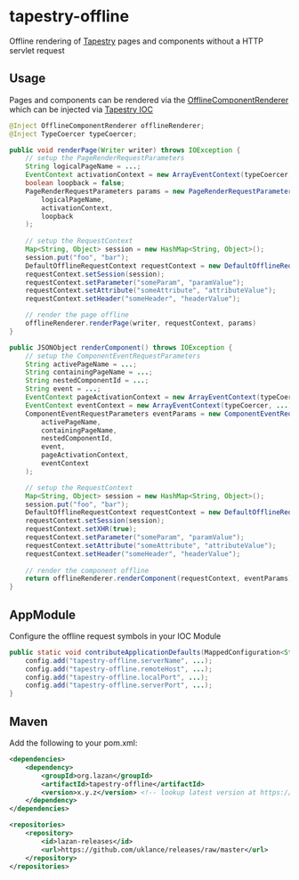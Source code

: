 tapestry-offline
================

Offline rendering of [Tapestry](http://tapestry.apache.org/) pages and components without a HTTP servlet request

Usage
-----
Pages and components can be rendered via the [OfflineComponentRenderer](https://github.com/uklance/tapestry-offline/blob/master/src/main/java/org/lazan/t5/offline/services/OfflineComponentRenderer.java)
which can be injected via [Tapestry IOC](http://tapestry.apache.org/ioc.html)
```java
@Inject OfflineComponentRenderer offlineRenderer;
@Inject TypeCoercer typeCoercer;

public void renderPage(Writer writer) throws IOException {
    // setup the PageRenderRequestParameters
    String logicalPageName = ...;
    EventContext activationContext = new ArrayEventContext(typeCoercer, ...);
    boolean loopback = false;
    PageRenderRequestParameters params = new PageRenderRequestParameters(
        logicalPageName,
        activationContext,
        loopback
    );
    
    // setup the RequestContext
    Map<String, Object> session = new HashMap<String, Object>();
    session.put("foo", "bar");
    DefaultOfflineRequestContext requestContext = new DefaultOfflineRequestContext();
    requestContext.setSession(session);
    requestContext.setParameter("someParam", "paramValue");
    requestContext.setAttribute("someAttribute", "attributeValue");
    requestContext.setHeader("someHeader", "headerValue");

    // render the page offline
    offlineRenderer.renderPage(writer, requestContext, params)
}

public JSONObject renderComponent() throws IOException {
    // setup the ComponentEventRequestParameters
    String activePageName = ...;
    String containingPageName = ...;
    String nestedComponentId = ...;
    String event = ...;
    EventContext pageActivationContext = new ArrayEventContext(typeCoercer, ...);
    EventContext eventContext = new ArrayEventContext(typeCoercer, ...);
    ComponentEventRequestParameters eventParams = new ComponentEventRequestParameters(
        activePageName,
        containingPageName,
        nestedComponentId, 
        event,
        pageActivationContext, 
        eventContext
    );

    // setup the RequestContext
    Map<String, Object> session = new HashMap<String, Object>();
    session.put("foo", "bar");
    DefaultOfflineRequestContext requestContext = new DefaultOfflineRequestContext();
    requestContext.setSession(session);
    requestContext.setXHR(true);
    requestContext.setParameter("someParam", "paramValue");
    requestContext.setAttribute("someAttribute", "attributeValue");
    requestContext.setHeader("someHeader", "headerValue");
    
    // render the component offline
    return offlineRenderer.renderComponent(requestContext, eventParams);
}
```

AppModule
---------
Configure the offline request symbols in your IOC Module

```java
public static void contributeApplicationDefaults(MappedConfiguration<String, Object> config) {
    config.add("tapestry-offline.serverName", ...);
    config.add("tapestry-offline.remoteHost", ...);
    config.add("tapestry-offline.localPort", ...);
    config.add("tapestry-offline.serverPort", ...);
}
```

Maven
-----
Add the following to your pom.xml:

```xml
<dependencies>
    <dependency>
        <groupId>org.lazan</groupId>
        <artifactId>tapestry-offline</artifactId>
        <version>x.y.z</version> <!-- lookup latest version at https://github.com/uklance/releases -->
    </dependency>
</dependencies>

<repositories>
    <repository>
        <id>lazan-releases</id>
        <url>https://github.com/uklance/releases/raw/master</url>
    </repository>
</repositories>
```

